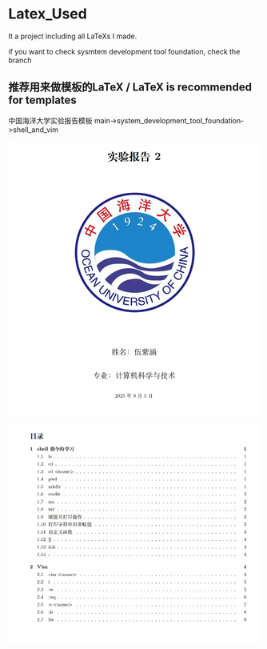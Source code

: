 # Latex_Used

It a project including all LaTeXs I made.

if you want to check sysmtem development tool foundation, check the branch

## 推荐用来做模板的LaTeX / LaTeX is recommended for templates
中国海洋大学实验报告模板
main->system_development_tool_foundation->shell_and_vim

![LaTeX效果图1](assert/7e73b6bc-328b-4047-8866-8576cf4b6771.png)

![LaTeX效果图2](assert/b8ff0c19-9d3e-4c97-b0c2-abcd477f4e6a.png)
